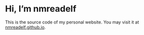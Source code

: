 # Hi, I’m nmreadelf

This is the source code of my personal website. You may visit it at [nmreadelf.github.io](https://nmreadelf.github.io).
